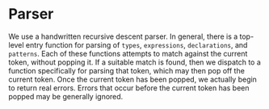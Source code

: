 # Parser

We use a handwritten recursive descent parser. In general, there is a top-level entry function for parsing of `types`, `expressions`, `declarations`, and `patterns`. Each of these functions attempts to match against the current token, without popping it. If a suitable match is found, then we dispatch to a function specifically for parsing that token, which may then pop off the current token. Once the current token has been popped, we actually begin to return real errors. Errors that occur before the current token has been popped may be generally ignored.
